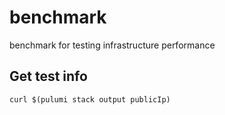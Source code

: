 # benchmark

benchmark for testing infrastructure performance


## Get test info

```shell
curl $(pulumi stack output publicIp)
```
